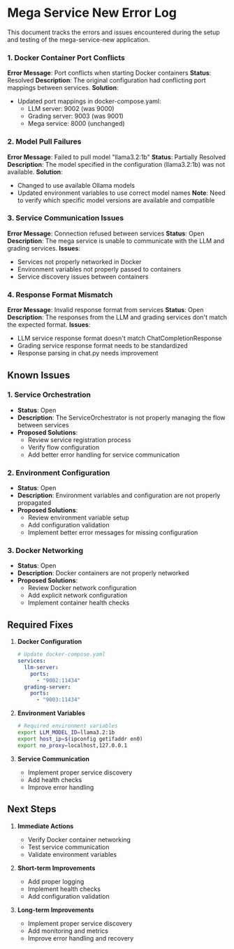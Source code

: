 # Mega Service New Error Log

This document tracks the errors and issues encountered during the setup and testing of the mega-service-new application.

### 1. Docker Container Port Conflicts
**Error Message**: Port conflicts when starting Docker containers
**Status**: Resolved
**Description**: The original configuration had conflicting port mappings between services.
**Solution**: 
- Updated port mappings in docker-compose.yaml:
  - LLM server: 9002 (was 9000)
  - Grading server: 9003 (was 9001)
  - Mega service: 8000 (unchanged)

### 2. Model Pull Failures
**Error Message**: Failed to pull model "llama3.2:1b"
**Status**: Partially Resolved
**Description**: The model specified in the configuration (llama3.2:1b) was not available.
**Solution**:
- Changed to use available Ollama models
- Updated environment variables to use correct model names
**Note**: Need to verify which specific model versions are available and compatible

### 3. Service Communication Issues
**Error Message**: Connection refused between services
**Status**: Open
**Description**: The mega service is unable to communicate with the LLM and grading services.
**Issues**:
- Services not properly networked in Docker
- Environment variables not properly passed to containers
- Service discovery issues between containers

### 4. Response Format Mismatch
**Error Message**: Invalid response format from services
**Status**: Open
**Description**: The responses from the LLM and grading services don't match the expected format.
**Issues**:
- LLM service response format doesn't match ChatCompletionResponse
- Grading service response format needs to be standardized
- Response parsing in chat.py needs improvement

## Known Issues

### 1. Service Orchestration
- **Status**: Open
- **Description**: The ServiceOrchestrator is not properly managing the flow between services
- **Proposed Solutions**:
  - Review service registration process
  - Verify flow configuration
  - Add better error handling for service communication

### 2. Environment Configuration
- **Status**: Open
- **Description**: Environment variables and configuration are not properly propagated
- **Proposed Solutions**:
  - Review environment variable setup
  - Add configuration validation
  - Implement better error messages for missing configuration

### 3. Docker Networking
- **Status**: Open
- **Description**: Docker containers are not properly networked
- **Proposed Solutions**:
  - Review Docker network configuration
  - Add explicit network configuration
  - Implement container health checks

## Required Fixes

1. **Docker Configuration**
   ```yaml
   # Update docker-compose.yaml
   services:
     llm-server:
       ports:
         - "9002:11434"
     grading-server:
       ports:
         - "9003:11434"
   ```

2. **Environment Variables**
   ```bash
   # Required environment variables
   export LLM_MODEL_ID=llama3.2:1b
   export host_ip=$(ipconfig getifaddr en0)
   export no_proxy=localhost,127.0.0.1
   ```

3. **Service Communication**
   - Implement proper service discovery
   - Add health checks
   - Improve error handling

## Next Steps

1. **Immediate Actions**
   - Verify Docker container networking
   - Test service communication
   - Validate environment variables

2. **Short-term Improvements**
   - Add proper logging
   - Implement health checks
   - Add configuration validation

3. **Long-term Improvements**
   - Implement proper service discovery
   - Add monitoring and metrics
   - Improve error handling and recovery 